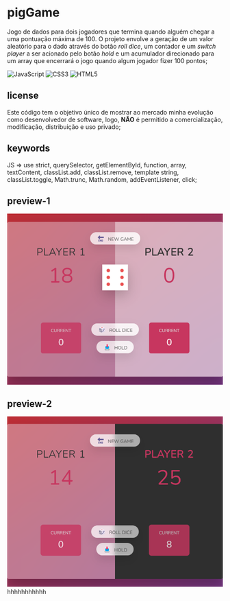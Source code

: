 # pigGame

Jogo de dados para dois jogadores que termina quando alguém chegar a uma pontuação máxima de 100. O projeto envolve a geração de um valor aleatório para o dado através do botão *roll dice*, um contador e um *switch player* a ser acionado pelo botão *hold* e um acumulador direcionado para um array que encerrará o jogo quando algum jogador fizer 100 pontos;

![JavaScript](https://img.shields.io/badge/javascript-%23323330.svg?style=for-the-badge&logo=javascript&logoColor=%23F7DF1E) ![CSS3](https://img.shields.io/badge/css3-%231572B6.svg?style=for-the-badge&logo=css3&logoColor=white) ![HTML5](https://img.shields.io/badge/html5-%23E34F26.svg?style=for-the-badge&logo=html5&logoColor=white)

## license

Este código tem o objetivo único de mostrar ao mercado minha evolução como desenvolvedor de software, logo, **NÃO** é permitido a comercialização, modificação, distribuição e uso privado;

## keywords

JS => use strict, querySelector, getElementById, function, array, textContent, classList.add, classList.remove, template string, classList.toggle, Math.trunc, Math.random, addEventListener, click;

## preview-1

![preview](https://github.com/scaramuzza/pigGame/blob/main/pigGame_preview1.png)

## preview-2

![preview](https://github.com/scaramuzza/pigGame/blob/main/pigGame_preview2.png)
hhhhhhhhhhh
